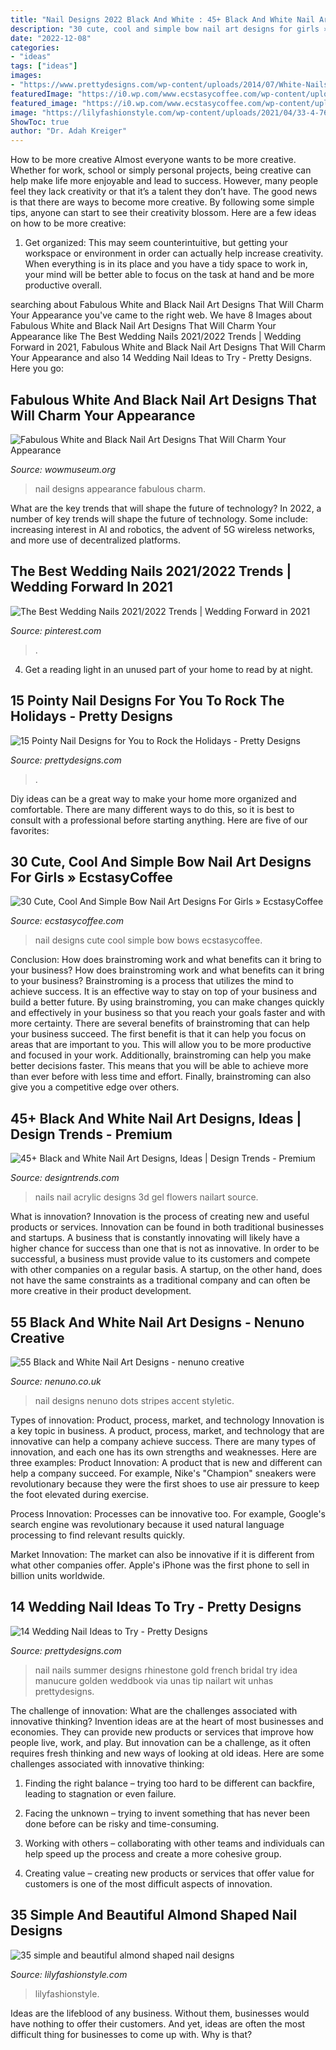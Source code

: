 ```yaml
---
title: "Nail Designs 2022 Black And White : 45+ Black And White Nail Art Designs, Ideas"
description: "30 cute, cool and simple bow nail art designs for girls » ecstasycoffee"
date: "2022-12-08"
categories:
- "ideas"
tags: ["ideas"]
images:
- "https://www.prettydesigns.com/wp-content/uploads/2014/07/White-Nails.jpg"
featuredImage: "https://i0.wp.com/www.ecstasycoffee.com/wp-content/uploads/2016/09/Classic-black-and-white-French-tips-with-bows..jpg?resize=600%2C727"
featured_image: "https://i0.wp.com/www.ecstasycoffee.com/wp-content/uploads/2016/09/Classic-black-and-white-French-tips-with-bows..jpg?resize=600%2C727"
image: "https://lilyfashionstyle.com/wp-content/uploads/2021/04/33-4-768x1152.jpg"
ShowToc: true
author: "Dr. Adah Kreiger"
---
```



How to be more creative
Almost everyone wants to be more creative. Whether for work, school or simply personal projects, being creative can help make life more enjoyable and lead to success. However, many people feel they lack creativity or that it’s a talent they don’t have. The good news is that there are ways to become more creative. By following some simple tips, anyone can start to see their creativity blossom.
Here are a few ideas on how to be more creative:

1) Get organized: This may seem counterintuitive, but getting your workspace or environment in order can actually help increase creativity. When everything is in its place and you have a tidy space to work in, your mind will be better able to focus on the task at hand and be more productive overall.

	

		
searching about Fabulous White and Black Nail Art Designs That Will Charm Your Appearance you've came to the right web. We have 8 Images about Fabulous White and Black Nail Art Designs That Will Charm Your Appearance like The Best Wedding Nails 2021/2022 Trends | Wedding Forward in 2021, Fabulous White and Black Nail Art Designs That Will Charm Your Appearance and also 14 Wedding Nail Ideas to Try - Pretty Designs. Here you go:
		
    
## Fabulous White And Black Nail Art Designs That Will Charm Your Appearance

<img loading=lazy src="http://www.wowmuseum.org/wp-content/uploads/2016/06/an.jpg" onerror="this.onerror=null;this.src='https://tse4.mm.bing.net/th?id=OIP.oSIgtMZf87bH3ffYsFwcegHaFj&amp;pid=15.1';" alt="Fabulous White and Black Nail Art Designs That Will Charm Your Appearance">

_Source: wowmuseum.org_

>nail designs appearance fabulous charm. 

	

What are the key trends that will shape the future of technology?
In 2022, a number of key trends will shape the future of technology. Some include: increasing interest in AI and robotics, the advent of 5G wireless networks, and more use of decentralized platforms.

    
## The Best Wedding Nails 2021/2022 Trends | Wedding Forward In 2021

<img loading=lazy src="https://i.pinimg.com/736x/08/11/3d/08113d79e1706c6d63d212df00c3c28b.jpg" onerror="this.onerror=null;this.src='https://tse4.mm.bing.net/th?id=OIP.gs9btIgaWg8j3y3m5-G_7wAAAA&amp;pid=15.1';" alt="The Best Wedding Nails 2021/2022 Trends | Wedding Forward in 2021">

_Source: pinterest.com_

>. 

	

4. Get a reading light in an unused part of your home to read by at night.

    
## 15 Pointy Nail Designs For You To Rock The Holidays - Pretty Designs

<img loading=lazy src="https://www.prettydesigns.com/wp-content/uploads/2014/04/Black-Nails4.jpg" onerror="this.onerror=null;this.src='https://tse4.mm.bing.net/th?id=OIP.57ojs2v1fRaftwknlg60kAHaJ3&amp;pid=15.1';" alt="15 Pointy Nail Designs for You to Rock the Holidays - Pretty Designs">

_Source: prettydesigns.com_

>. 

	

Diy ideas can be a great way to make your home more organized and comfortable. There are many different ways to do this, so it is best to consult with a professional before starting anything. Here are five of our favorites: 

    
## 30 Cute, Cool And Simple Bow Nail Art Designs For Girls » EcstasyCoffee

<img loading=lazy src="https://i0.wp.com/www.ecstasycoffee.com/wp-content/uploads/2016/09/Classic-black-and-white-French-tips-with-bows..jpg?resize=600%2C727" onerror="this.onerror=null;this.src='https://tse3.mm.bing.net/th?id=OIP.0hP71Iin5YLYswhz5maf5AHaI-&amp;pid=15.1';" alt="30 Cute, Cool And Simple Bow Nail Art Designs For Girls » EcstasyCoffee">

_Source: ecstasycoffee.com_

>nail designs cute cool simple bow bows ecstasycoffee. 

	

Conclusion: How does brainstroming work and what benefits can it bring to your business?
How does brainstroming work and what benefits can it bring to your business? Brainstroming is a process that utilizes the mind to achieve success. It is an effective way to stay on top of your business and build a better future. By using brainstroming, you can make changes quickly and effectively in your business so that you reach your goals faster and with more certainty. There are several benefits of brainstroming that can help your business succeed. The first benefit is that it can help you focus on areas that are important to you. This will allow you to be more productive and focused in your work. Additionally, brainstroming can help you make better decisions faster. This means that you will be able to achieve more than ever before with less time and effort. Finally, brainstroming can also give you a competitive edge over others.

    
## 45+ Black And White Nail Art Designs, Ideas | Design Trends - Premium

<img loading=lazy src="https://images.designtrends.com/wp-content/uploads/2015/10/05095947/Black-and-White-Acrylic-Nails11.jpg" onerror="this.onerror=null;this.src='https://tse2.mm.bing.net/th?id=OIP.Jb6NU4AVCydamXTdVdRDbQHaEK&amp;pid=15.1';" alt="45+ Black and White Nail Art Designs, Ideas | Design Trends - Premium">

_Source: designtrends.com_

>nails nail acrylic designs 3d gel flowers nailart source. 

	

What is innovation?
Innovation is the process of creating new and useful products or services. Innovation can be found in both traditional businesses and startups. A business that is constantly innovating will likely have a higher chance for success than one that is not as innovative. In order to be successful, a business must provide value to its customers and compete with other companies on a regular basis. A startup, on the other hand, does not have the same constraints as a traditional company and can often be more creative in their product development.

    
## 55 Black And White Nail Art Designs - Nenuno Creative

<img loading=lazy src="https://nenuno.co.uk/wp-content/uploads/2015/07/Black-and-White-Nail-Art-12.jpg" onerror="this.onerror=null;this.src='https://tse2.mm.bing.net/th?id=OIP.6AeUkMNyn9n5gaVIJzgbZQHaKK&amp;pid=15.1';" alt="55 Black and White Nail Art Designs - nenuno creative">

_Source: nenuno.co.uk_

>nail designs nenuno dots stripes accent styletic. 

	

Types of innovation: Product, process, market, and technology
Innovation is a key topic in business. A product, process, market, and technology that are innovative can help a company achieve success. There are many types of innovation, and each one has its own strengths and weaknesses. Here are three examples: 
Product Innovation: A product that is new and different can help a company succeed. For example, Nike's "Champion" sneakers were revolutionary because they were the first shoes to use air pressure to keep the foot elevated during exercise.

Process Innovation: Processes can be innovative too. For example, Google's search engine was revolutionary because it used natural language processing to find relevant results quickly.

Market Innovation: The market can also be innovative if it is different from what other companies offer. Apple's iPhone was the first phone to sell in billion units worldwide.

    
## 14 Wedding Nail Ideas To Try - Pretty Designs

<img loading=lazy src="https://www.prettydesigns.com/wp-content/uploads/2014/07/White-Nails.jpg" onerror="this.onerror=null;this.src='https://tse2.mm.bing.net/th?id=OIP.qIcsRRa_vBQAWLJSf65gXAHaJ3&amp;pid=15.1';" alt="14 Wedding Nail Ideas to Try - Pretty Designs">

_Source: prettydesigns.com_

>nail nails summer designs rhinestone gold french bridal try idea manucure golden weddbook via unas tip nailart wit unhas prettydesigns. 

	

The challenge of innovation: What are the challenges associated with innovative thinking?
Invention ideas are at the heart of most businesses and economies. They can provide new products or services that improve how people live, work, and play. But innovation can be a challenge, as it often requires fresh thinking and new ways of looking at old ideas. Here are some challenges associated with innovative thinking:
1) Finding the right balance – trying too hard to be different can backfire, leading to stagnation or even failure.

2) Facing the unknown – trying to invent something that has never been done before can be risky and time-consuming.

3) Working with others – collaborating with other teams and individuals can help speed up the process and create a more cohesive group.

4) Creating value – creating new products or services that offer value for customers is one of the most difficult aspects of innovation.

    
## 35 Simple And Beautiful Almond Shaped Nail Designs

<img loading=lazy src="https://lilyfashionstyle.com/wp-content/uploads/2021/04/33-4-768x1152.jpg" onerror="this.onerror=null;this.src='https://tse2.mm.bing.net/th?id=OIP.H3NJWsZhmjR1LTr5k5yDQQHaLH&amp;pid=15.1';" alt="35 simple and beautiful almond shaped nail designs">

_Source: lilyfashionstyle.com_

>lilyfashionstyle. 

	

Ideas are the lifeblood of any business. Without them, businesses would have nothing to offer their customers. And yet, ideas are often the most difficult thing for businesses to come up with. Why is that?

